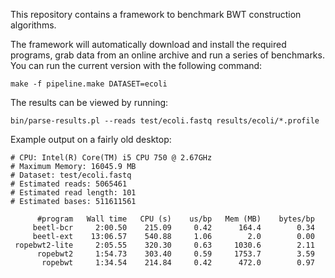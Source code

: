 This repository contains a framework to benchmark BWT construction algorithms.

The framework will automatically download and install the required programs,
grab data from an online archive and run a series of benchmarks. You can
run the current version with the following command:

`make -f pipeline.make DATASET=ecoli`

The results can be viewed by running:

`bin/parse-results.pl --reads test/ecoli.fastq results/ecoli/*.profile`

Example output on a fairly old desktop:

```
# CPU: Intel(R) Core(TM) i5 CPU 750 @ 2.67GHz
# Maximum Memory: 16045.9 MB
# Dataset: test/ecoli.fastq
# Estimated reads: 5065461
# Estimated read length: 101
# Estimated bases: 511611561

      #program	 Wall time	 CPU (s)	us/bp	Mem (MB)	bytes/bp
     beetl-bcr	   2:00.50	  215.09	 0.42	   164.4	    0.34
     beetl-ext	  13:06.57	  540.88	 1.06	     2.0	    0.00
 ropebwt2-lite	   2:05.55	  320.30	 0.63	  1030.6	    2.11
      ropebwt2	   1:54.73	  303.40	 0.59	  1753.7	    3.59
       ropebwt	   1:34.54	  214.84	 0.42	   472.0	    0.97
```
